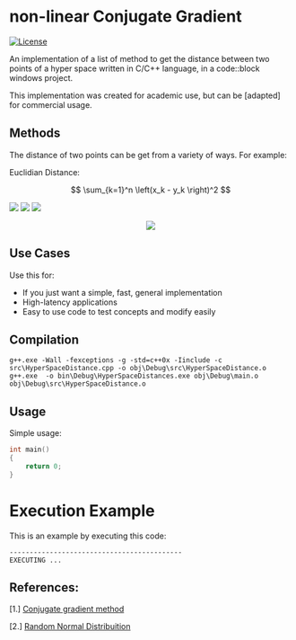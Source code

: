 # non-linear Conjugate Gradient


[![License](http://img.shields.io/:license-Apache%202-blue.svg)](http://www.apache.org/licenses/LICENSE-2.0.txt)

An implementation of a list of method to get the distance between two points of a hyper space 
written in C/C++ language, in a code::block windows project.

This implementation was created for academic use, but can be [adapted] for commercial usage. 

## Methods

The distance of two points can be get from a variety of ways. For example:

Euclidian Distance:

$$ \sum_{k=1}^n \left(x_k - y_k \right)^2 $$

<img src="https://render.githubusercontent.com/render/math?math=e^{i \pi} = -1">


<img src="https://render.githubusercontent.com/render/math?math={\L = -\sum_{j}[T_{j}ln(O_{j})] + \frac{\lambda W_{ij}^{2}}{2} \rightarrow \text{one-hot} \rightarrow -ln(O_{c}) + \frac{\lambda W_{ij}^{2}}{2}}#gh-light-mode-only">

<img src="https://render.githubusercontent.com/render/math?math={\color{white}\L = -\sum_{j}[T_{j}ln(O_{j})] + \frac{\lambda W_{ij}^{2}}{2} \rightarrow \text{one-hot} \rightarrow -ln(O_{c}) + \frac{\lambda W_{ij}^{2}}{2}}#gh-dark-mode-only">



<p align="center">
  <img src="Algorithm.png">
</p>


## Use Cases

Use this for:

- If you just want a simple, fast, general implementation
- High-latency applications
- Easy to use code to test concepts and modify easily


## Compilation

```
g++.exe -Wall -fexceptions -g -std=c++0x -Iinclude -c src\HyperSpaceDistance.cpp -o obj\Debug\src\HyperSpaceDistance.o
g++.exe  -o bin\Debug\HyperSpaceDistances.exe obj\Debug\main.o obj\Debug\src\HyperSpaceDistance.o   
```


## Usage

Simple usage:

```c++
int main()
{
    return 0;
}

```


# Execution Example

  This is an example by executing this code:
``` 
-------------------------------------------
EXECUTING ...
```


## References:

[1.] [Conjugate gradient method](<https://en.wikipedia.org/wiki/Conjugate_gradient_method> "Wikipedia:Conjugate gradient method")

[2.] [Random Normal Distribuition](<https://cplusplus.com/reference/random/normal_distribution/> "cplusplus:nomal distribution")

